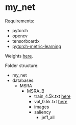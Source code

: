 # my_net

Requirements:
- pytorch
- opencv
- tensorboardx
- [pytorch-metric-learning](https://github.com/KevinMusgrave/pytorch-metric-learning)

Weights [here](https://drive.google.com/file/d/1dgdLyKL2EmsMWH-IB4LbCc-nxWZliPuB/view?usp=sharing).

Folder structure:
- my_net
- databases
   - MSRA
      - MSRA_B
         - train_4.5k.txt [here](https://drive.google.com/file/d/1oU7D4-AM8dAJrvuunDHRRBIgMVc4VFzK/view?usp=sharing)
         - val_0.5k.txt [here](https://drive.google.com/file/d/1iKYqANiAOPnNn53cC2R8IzMs22oucvE2/view?usp=sharing)
         - images
         - saliency
            - jeff_all
